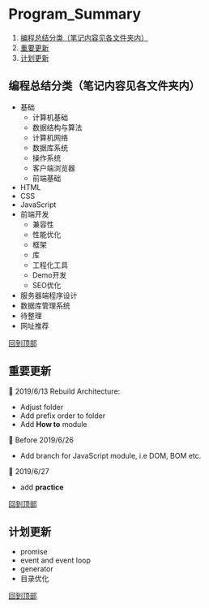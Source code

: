 
# Program_Summary
1. [编程总结分类（笔记内容见各文件夹内）](#编程总结分类笔记内容见各文件夹内)
2. [重要更新](#重要更新)
3. [计划更新](#计划更新)

## 编程总结分类（笔记内容见各文件夹内）
* 基础
  * 计算机基础
  * 数据结构与算法
  * 计算机网络
  * 数据库系统
  * 操作系统
  * 客户端浏览器
  * 前端基础
* HTML
* CSS
* JavaScript
* 前端开发
  * 兼容性
  * 性能优化
  * 框架
  * 库
  * 工程化工具
  * Demo开发
  * SEO优化
* 服务器端程序设计
* 数据库管理系统
* 待整理
* 网址推荐

[回到顶部](#program_summary)

## 重要更新
:basketball: 2019/6/13 Rebuild Architecture:
  * Adjust folder
  * Add prefix order to folder
  * Add **How to** module

:basketball: Before 2019/6/26
  * Add branch for JavaScript module, i.e DOM, BOM etc.

:basketball: 2019/6/27
  * add **practice**

[回到顶部](#program_summary)

## 计划更新
* promise
* event and event loop
* generator
* 目录优化

[回到顶部](#program_summary)